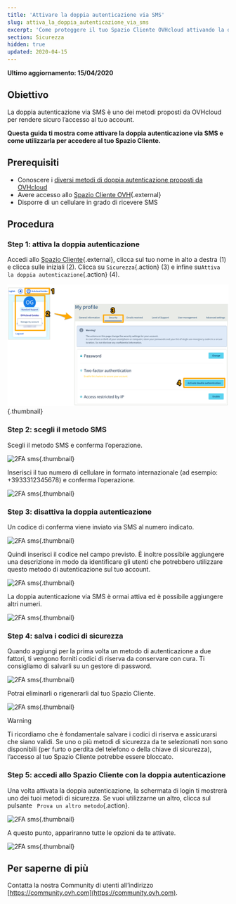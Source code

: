 ```yaml
---
title: 'Attivare la doppia autenticazione via SMS'
slug: attiva_la_doppia_autenticazione_via_sms
excerpt: 'Come proteggere il tuo Spazio Cliente OVHcloud attivando la doppia autenticazione via SMS'
section: Sicurezza
hidden: true
updated: 2020-04-15
---
```


**Ultimo aggiornamento: 15/04/2020**

## Obiettivo

La doppia autenticazione via SMS è uno dei metodi proposti da OVHcloud per rendere sicuro l’accesso al tuo account.

**Questa guida ti mostra come attivare la doppia autenticazione via SMS e come utilizzarla per accedere al tuo Spazio Cliente.**

## Prerequisiti

- Conoscere i [ diversi metodi di doppia autenticazione proposti da OVHcloud](https://docs.ovh.com/it/customer/proteggi_il_tuo_account_con_2FA/)
- Avere accesso allo [Spazio Cliente OVH](https://www.ovh.com/auth/?action=gotomanager&from=https://www.ovh.it/&ovhSubsidiary=it){.external}
- Disporre di un cellulare in grado di ricevere SMS

## Procedura

### Step 1: attiva la doppia autenticazione

Accedi allo [Spazio Cliente](https://www.ovh.com/auth/?action=gotomanager&from=https://www.ovh.it/&ovhSubsidiary=it){.external}, clicca sul tuo nome in alto a destra (1) e clicca sulle iniziali (2). Clicca su `Sicurezza`{.action} (3) e infine su`Attiva la doppia autenticazione`{.action} (4).

![2FA sms](images/hub2FA.png){.thumbnail}


### Step 2: scegli il metodo SMS

Scegli il metodo SMS e conferma l’operazione.

![2FA sms](images/2fasms1edit.png){.thumbnail}

Inserisci il tuo numero di cellulare in formato internazionale (ad esempio: +3933312345678) e conferma l’operazione.

![2FA sms](images/2fasms2.png){.thumbnail}


### Step 3: disattiva la doppia autenticazione

Un codice di conferma viene inviato via SMS al numero indicato.

![2FA sms](images/2fasms3edit.png){.thumbnail}

Quindi inserisci il codice nel campo previsto. È inoltre possibile aggiungere una descrizione  in modo da identificare gli utenti che potrebbero utilizzare questo metodo di autenticazione sul tuo account.

![2FA sms](images/2fasms4edit.png){.thumbnail}

La doppia autenticazione via SMS è ormai attiva ed è possibile aggiungere altri numeri.

![2FA sms](images/2fasms5.png){.thumbnail}

### Step 4: salva i codici di sicurezza

Quando aggiungi per la prima volta un metodo di autenticazione a due fattori, ti vengono forniti codici di riserva da conservare con cura. Ti consigliamo di salvarli su un gestore di password.

![2FA sms](images/2facodes.png){.thumbnail}

Potrai eliminarli o rigenerarli dal tuo Spazio Cliente.

![2FA sms](images/2facodesaction.png){.thumbnail}

> [!warning]
>
> Ti ricordiamo che è fondamentale salvare i codici di riserva e assicurarsi che siano validi. Se uno o più metodi di sicurezza da te selezionati non sono disponibili (per furto o perdita del telefono o della chiave di sicurezza), l’accesso al tuo Spazio Cliente potrebbe essere bloccato.
> 


### Step 5: accedi allo Spazio Cliente con la doppia autenticazione

Una volta attivata la doppia autenticazione, la schermata di login ti mostrerà uno dei tuoi metodi di sicurezza. Se vuoi utilizzarne un altro, clicca sul pulsante ` Prova un altro metodo`{.action}.

![2FA sms](images/2fasmsloginedit.png){.thumbnail}

A questo punto, appariranno tutte le opzioni da te attivate.

![2FA sms](images/2faloginchoice.png){.thumbnail}


## Per saperne di più

Contatta la nostra Community di utenti all’indirizzo [https://community.ovh.com](https://community.ovh.com).
